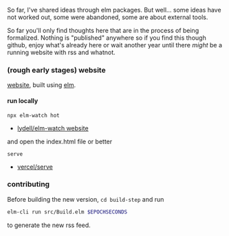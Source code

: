 So far, I've shared ideas through elm packages.
But well... some ideas have not worked out, some were abandoned, some are about external tools.

So far you'll only find thoughts here that are in the process of being formalized.
Nothing is "published" anywhere so if you find this though github, enjoy what's already here
or wait another year until there _might_ be a running website with rss and whatnot.

### (rough early stages) website

[website](https://lue-bird.github.io/blog/), built using [elm](https://elm-lang.org/).

#### run locally
```noformatingples
npx elm-watch hot
```
  - [lydell/elm-watch website](https://lydell.github.io/elm-watch/)

and open the index.html file or better
```noformatingples
serve
```
  - [vercel/serve](https://github.com/vercel/serve)


### contributing
Before building the new version, `cd build-step` and run
```bash
elm-cli run src/Build.elm $EPOCHSECONDS
```
to generate the new rss feed.
